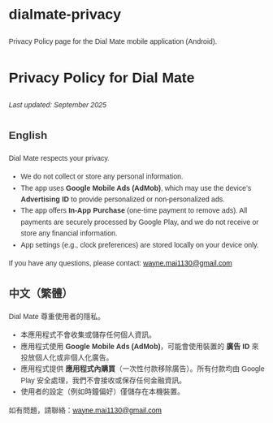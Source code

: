 # dialmate-privacy
Privacy Policy page for the Dial Mate mobile application (Android).
<!DOCTYPE html>
<html lang="en">
<head>
  <meta charset="UTF-8" />
  <meta name="viewport" content="width=device-width, initial-scale=1.0"/>
  <title>Privacy Policy - Dial Mate</title>
  <style>
    body { font-family: Arial, sans-serif; line-height: 1.6; margin: 20px; color: #333; }
    h1 { color: #222; }
    h2 { margin-top: 1.5em; }
  </style>
</head>
<body>
  <h1>Privacy Policy for Dial Mate</h1>
  <p><em>Last updated: September 2025</em></p>

  <h2>English</h2>
  <p>Dial Mate respects your privacy.</p>
  <ul>
    <li>We do not collect or store any personal information.</li>
    <li>The app uses <strong>Google Mobile Ads (AdMob)</strong>, which may use the device’s <strong>Advertising ID</strong> to provide personalized or non-personalized ads.</li>
    <li>The app offers <strong>In-App Purchase</strong> (one-time payment to remove ads). All payments are securely processed by Google Play, and we do not receive or store any financial information.</li>
    <li>App settings (e.g., clock preferences) are stored locally on your device only.</li>
  </ul>
  <p>If you have any questions, please contact: <a href="mailto:wayne.mai1130@gmail.com">wayne.mai1130@gmail.com</a></p>

  <h2>中文（繁體）</h2>
  <p>Dial Mate 尊重使用者的隱私。</p>
  <ul>
    <li>本應用程式不會收集或儲存任何個人資訊。</li>
    <li>應用程式使用 <strong>Google Mobile Ads (AdMob)</strong>，可能會使用裝置的 <strong>廣告 ID</strong> 來投放個人化或非個人化廣告。</li>
    <li>應用程式提供 <strong>應用程式內購買</strong>（一次性付款移除廣告）。所有付款均由 Google Play 安全處理，我們不會接收或保存任何金融資訊。</li>
    <li>使用者的設定（例如時鐘偏好）僅儲存在本機裝置。</li>
  </ul>
  <p>如有問題，請聯絡：<a href="mailto:wayne.mai1130@gmail.com">wayne.mai1130@gmail.com</a></p>
</body>
</html>
